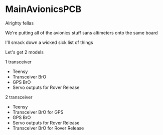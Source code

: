 # MainAvionicsPCB
Alrighty fellas

We're putting all of the avionics stuff sans altimeters onto the same board

I'll smack down a wicked sick list of things

Let's get 2 models

1 transceiver
- Teensy
- Transceiver BrO
- GPS BrO
- Servo outputs for Rover Release

2 transceiver
- Teensy
- Transceiver BrO for GPS
- GPS BrO
- Servo outputs for Rover Release
- Transceiver BrO for Rover Release
